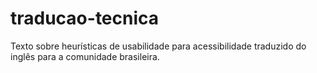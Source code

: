 # traducao-tecnica
Texto sobre heurísticas de usabilidade para acessibilidade traduzido do inglês para a comunidade brasileira.
